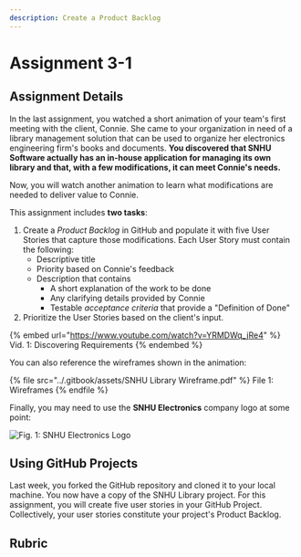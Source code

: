 ```yaml
---
description: Create a Product Backlog
---
```


# Assignment 3-1

## Assignment Details

In the last assignment, you watched a short animation of your team's first meeting with the client, Connie. She came to your organization in need of a library management solution that can be used to organize her electronics engineering firm's books and documents. **You discovered that SNHU Software actually has an in-house application for managing its own library and that, with a few modifications, it can meet Connie's needs.**

Now,  you will watch another animation to learn what modifications are needed to deliver value to Connie.&#x20;

This assignment includes **two tasks**:

1. Create a _Product Backlog_ in GitHub and populate it with five User Stories that capture those modifications. Each User Story must contain the following:
   * Descriptive title
   * Priority based on Connie's feedback
   * Description that contains
     * A short explanation of the work to be done
     * Any clarifying details provided by Connie
     * Testable _acceptance criteria_ that provide a "Definition of Done"
2. Prioritize the User Stories based on the client's input.

{% embed url="https://www.youtube.com/watch?v=YRMDWq_jRe4" %}
Vid. 1: Discovering Requirements
{% endembed %}

You can also reference the wireframes shown in the animation:

{% file src="../.gitbook/assets/SNHU Library Wireframe.pdf" %}
File 1: Wireframes
{% endfile %}

Finally, you may need to use the **SNHU Electronics** company logo at some point:

![Fig. 1: SNHU Electronics Logo](../.gitbook/assets/SNHU\_Electronics\_Logo.png)

## Using GitHub Projects

Last week, you forked the GitHub repository and cloned it to your local machine. You now have a copy of the SNHU Library project. For this assignment, you will create five user stories in your GitHub Project. Collectively, your user stories constitute your project's Product Backlog.

## Rubric

